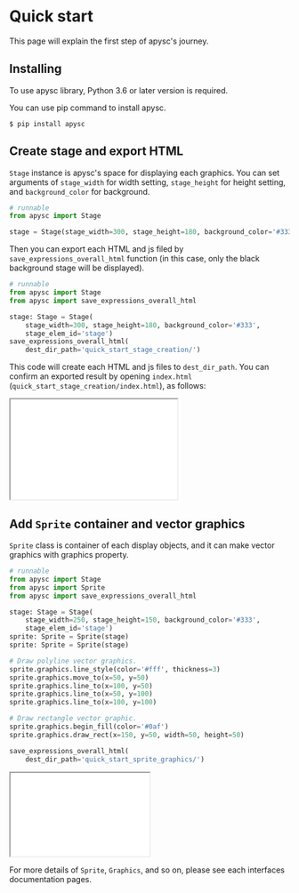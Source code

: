 # Quick start

This page will explain the first step of apysc's journey.

## Installing

To use apysc library, Python 3.6 or later version is required.

You can use pip command to install apysc.

```
$ pip install apysc
```

## Create stage and export HTML

`Stage` instance is apysc's space for displaying each graphics. You can set arguments of `stage_width` for width setting, `stage_height` for height setting, and `background_color` for background.

```py
# runnable
from apysc import Stage

stage = Stage(stage_width=300, stage_height=180, background_color='#333')
```

Then you can export each HTML and js filed by `save_expressions_overall_html` function (in this case, only the black background stage will be displayed).

```py
# runnable
from apysc import Stage
from apysc import save_expressions_overall_html

stage: Stage = Stage(
    stage_width=300, stage_height=180, background_color='#333',
    stage_elem_id='stage')
save_expressions_overall_html(
    dest_dir_path='quick_start_stage_creation/')
```

This code will create each HTML and js files to `dest_dir_path`. You can confirm an exported result by opening `index.html` (`quick_start_stage_creation/index.html`), as follows:

<iframe src="static/quick_start_stage_creation/index.html"
width="300" height="180"></iframe>

## Add `Sprite` container and vector graphics

`Sprite` class is container of each display objects, and it can make vector graphics with graphics property.

```py
# runnable
from apysc import Stage
from apysc import Sprite
from apysc import save_expressions_overall_html

stage: Stage = Stage(
    stage_width=250, stage_height=150, background_color='#333',
    stage_elem_id='stage')
sprite: Sprite = Sprite(stage)
sprite: Sprite = Sprite(stage)

# Draw polyline vector graphics.
sprite.graphics.line_style(color='#fff', thickness=3)
sprite.graphics.move_to(x=50, y=50)
sprite.graphics.line_to(x=100, y=50)
sprite.graphics.line_to(x=50, y=100)
sprite.graphics.line_to(x=100, y=100)

# Draw rectangle vector graphic.
sprite.graphics.begin_fill(color='#0af')
sprite.graphics.draw_rect(x=150, y=50, width=50, height=50)

save_expressions_overall_html(
    dest_dir_path='quick_start_sprite_graphics/')
```

<iframe src="static/quick_start_sprite_graphics/index.html"
width="250" height="150"></iframe>

For more details of `Sprite`, `Graphics`, and so on, please see each interfaces documentation pages.
